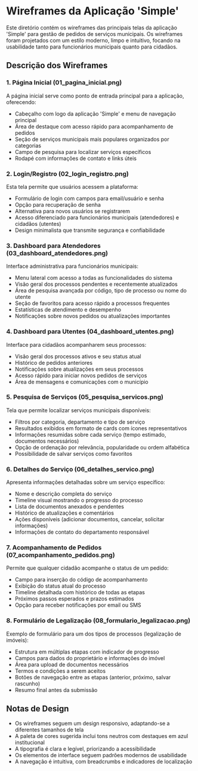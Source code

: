 # Wireframes da Aplicação 'Simple'

Este diretório contém os wireframes das principais telas da aplicação 'Simple' para gestão de pedidos de serviços municipais. Os wireframes foram projetados com um estilo moderno, limpo e intuitivo, focando na usabilidade tanto para funcionários municipais quanto para cidadãos.

## Descrição dos Wireframes

### 1. Página Inicial (01_pagina_inicial.png)
A página inicial serve como ponto de entrada principal para a aplicação, oferecendo:
- Cabeçalho com logo da aplicação 'Simple' e menu de navegação principal
- Área de destaque com acesso rápido para acompanhamento de pedidos
- Seção de serviços municipais mais populares organizados por categorias
- Campo de pesquisa para localizar serviços específicos
- Rodapé com informações de contato e links úteis

### 2. Login/Registro (02_login_registro.png)
Esta tela permite que usuários acessem a plataforma:
- Formulário de login com campos para email/usuário e senha
- Opção para recuperação de senha
- Alternativa para novos usuários se registrarem
- Acesso diferenciado para funcionários municipais (atendedores) e cidadãos (utentes)
- Design minimalista que transmite segurança e confiabilidade

### 3. Dashboard para Atendedores (03_dashboard_atendedores.png)
Interface administrativa para funcionários municipais:
- Menu lateral com acesso a todas as funcionalidades do sistema
- Visão geral dos processos pendentes e recentemente atualizados
- Área de pesquisa avançada por código, tipo de processo ou nome do utente
- Seção de favoritos para acesso rápido a processos frequentes
- Estatísticas de atendimento e desempenho
- Notificações sobre novos pedidos ou atualizações importantes

### 4. Dashboard para Utentes (04_dashboard_utentes.png)
Interface para cidadãos acompanharem seus processos:
- Visão geral dos processos ativos e seu status atual
- Histórico de pedidos anteriores
- Notificações sobre atualizações em seus processos
- Acesso rápido para iniciar novos pedidos de serviços
- Área de mensagens e comunicações com o município

### 5. Pesquisa de Serviços (05_pesquisa_servicos.png)
Tela que permite localizar serviços municipais disponíveis:
- Filtros por categoria, departamento e tipo de serviço
- Resultados exibidos em formato de cards com ícones representativos
- Informações resumidas sobre cada serviço (tempo estimado, documentos necessários)
- Opção de ordenação por relevância, popularidade ou ordem alfabética
- Possibilidade de salvar serviços como favoritos

### 6. Detalhes do Serviço (06_detalhes_servico.png)
Apresenta informações detalhadas sobre um serviço específico:
- Nome e descrição completa do serviço
- Timeline visual mostrando o progresso do processo
- Lista de documentos anexados e pendentes
- Histórico de atualizações e comentários
- Ações disponíveis (adicionar documentos, cancelar, solicitar informações)
- Informações de contato do departamento responsável

### 7. Acompanhamento de Pedidos (07_acompanhamento_pedidos.png)
Permite que qualquer cidadão acompanhe o status de um pedido:
- Campo para inserção do código de acompanhamento
- Exibição do status atual do processo
- Timeline detalhada com histórico de todas as etapas
- Próximos passos esperados e prazos estimados
- Opção para receber notificações por email ou SMS

### 8. Formulário de Legalização (08_formulario_legalizacao.png)
Exemplo de formulário para um dos tipos de processos (legalização de imóveis):
- Estrutura em múltiplas etapas com indicador de progresso
- Campos para dados do proprietário e informações do imóvel
- Área para upload de documentos necessários
- Termos e condições a serem aceitos
- Botões de navegação entre as etapas (anterior, próximo, salvar rascunho)
- Resumo final antes da submissão

## Notas de Design
- Os wireframes seguem um design responsivo, adaptando-se a diferentes tamanhos de tela
- A paleta de cores sugerida inclui tons neutros com destaques em azul institucional
- A tipografia é clara e legível, priorizando a acessibilidade
- Os elementos de interface seguem padrões modernos de usabilidade
- A navegação é intuitiva, com breadcrumbs e indicadores de localização